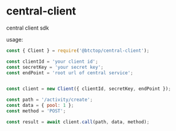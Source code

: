 central-client
=====================

central client sdk

usage:

```javascript
const { Client } = require('@btctop/central-client');

const clientId = 'your client id';
const secretKey = 'your secret key';
const endPoint = 'root url of central service';


const client = new Client({ clientId, secretKey, endPoint });

const path = '/activity/create';
const data = { pool: 1 };
const method = 'POST';

const result = await client.call(path, data, method);
```
